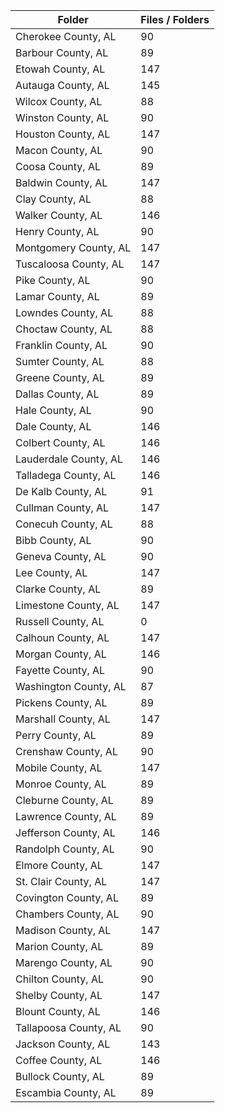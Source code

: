 | Folder                |   Files / Folders |
|-----------------------|-------------------|
| Cherokee County, AL   |                90 |
| Barbour County, AL    |                89 |
| Etowah County, AL     |               147 |
| Autauga County, AL    |               145 |
| Wilcox County, AL     |                88 |
| Winston County, AL    |                90 |
| Houston County, AL    |               147 |
| Macon County, AL      |                90 |
| Coosa County, AL      |                89 |
| Baldwin County, AL    |               147 |
| Clay County, AL       |                88 |
| Walker County, AL     |               146 |
| Henry County, AL      |                90 |
| Montgomery County, AL |               147 |
| Tuscaloosa County, AL |               147 |
| Pike County, AL       |                90 |
| Lamar County, AL      |                89 |
| Lowndes County, AL    |                88 |
| Choctaw County, AL    |                88 |
| Franklin County, AL   |                90 |
| Sumter County, AL     |                88 |
| Greene County, AL     |                89 |
| Dallas County, AL     |                89 |
| Hale County, AL       |                90 |
| Dale County, AL       |               146 |
| Colbert County, AL    |               146 |
| Lauderdale County, AL |               146 |
| Talladega County, AL  |               146 |
| De Kalb County, AL    |                91 |
| Cullman County, AL    |               147 |
| Conecuh County, AL    |                88 |
| Bibb County, AL       |                90 |
| Geneva County, AL     |                90 |
| Lee County, AL        |               147 |
| Clarke County, AL     |                89 |
| Limestone County, AL  |               147 |
| Russell County, AL    |                 0 |
| Calhoun County, AL    |               147 |
| Morgan County, AL     |               146 |
| Fayette County, AL    |                90 |
| Washington County, AL |                87 |
| Pickens County, AL    |                89 |
| Marshall County, AL   |               147 |
| Perry County, AL      |                89 |
| Crenshaw County, AL   |                90 |
| Mobile County, AL     |               147 |
| Monroe County, AL     |                89 |
| Cleburne County, AL   |                89 |
| Lawrence County, AL   |                89 |
| Jefferson County, AL  |               146 |
| Randolph County, AL   |                90 |
| Elmore County, AL     |               147 |
| St. Clair County, AL  |               147 |
| Covington County, AL  |                89 |
| Chambers County, AL   |                90 |
| Madison County, AL    |               147 |
| Marion County, AL     |                89 |
| Marengo County, AL    |                90 |
| Chilton County, AL    |                90 |
| Shelby County, AL     |               147 |
| Blount County, AL     |               146 |
| Tallapoosa County, AL |                90 |
| Jackson County, AL    |               143 |
| Coffee County, AL     |               146 |
| Bullock County, AL    |                89 |
| Escambia County, AL   |                89 |